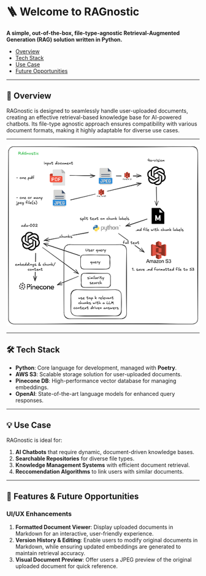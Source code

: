 # 🪜 Welcome to **RAGnostic**  
**A simple, out-of-the-box, file-type-agnostic Retrieval-Augmented Generation (RAG) solution written in Python.**

- [Overview](https://github.com/dextercorley19/RAGnostic?tab=readme-ov-file#-overview)
- [Tech Stack](https://github.com/dextercorley19/RAGnostic?tab=readme-ov-file#-tech-stack)
- [Use Case](https://github.com/dextercorley19/RAGnostic?tab=readme-ov-file#-tech-stack)
- [Future Opportunities](https://github.com/dextercorley19/RAGnostic?tab=readme-ov-file#-tech-stack)

---

## 🚀 Overview  
RAGnostic is designed to seamlessly handle user-uploaded documents, creating an effective retrieval-based knowledge base for AI-powered chatbots. Its file-type agnostic approach ensures compatibility with various document formats, making it highly adaptable for diverse use cases.

---

![RAGnostic Pipeline](./public/ragnostic-pipeline.png "RAGnostic Pipeline")

---

## 🛠️ Tech Stack  
- **Python**: Core language for development, managed with **Poetry**.  
- **AWS S3**: Scalable storage solution for user-uploaded documents.  
- **Pinecone DB**: High-performance vector database for managing embeddings.  
- **OpenAI**: State-of-the-art language models for enhanced query responses.  

---

## 💡 Use Case  
RAGnostic is ideal for:  
1. **AI Chatbots** that require dynamic, document-driven knowledge bases.  
2. **Searchable Repositories** for diverse file types.  
3. **Knowledge Management Systems** with efficient document retrieval.
4. **Reccomendation Algorithms** to link users with similar documents.

---

## 🌟 Features & Future Opportunities  
### **UI/UX Enhancements**  
1. **Formatted Document Viewer**: Display uploaded documents in Markdown for an interactive, user-friendly experience.  
2. **Version History & Editing**: Enable users to modify original documents in Markdown, while ensuring updated embeddings are generated to maintain retrieval accuracy.  
3. **Visual Document Preview**: Offer users a JPEG preview of the original uploaded document for quick reference.  
